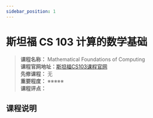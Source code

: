 ```yaml
---
sidebar_position: 1
---
```


# 斯坦福 CS 103 计算的数学基础




>**课程名称：** Mathematical Foundations of Computing    
**课程官网地址：**[斯坦福CS103课程官网](https://web.stanford.edu/class/cs103/)  
**先修课程：** 无  
**重要程度：** ※※※※※  
**课程评点：** 

## 课程说明




